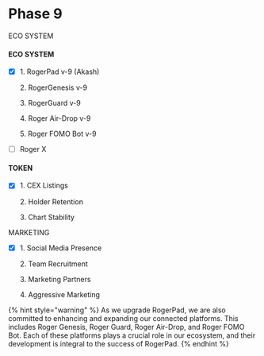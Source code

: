 # Phase 9

ECO SYSTEM



#### ECO SYSTEM

*   [x] 1\.      RogerPad v-9  (Akash)

    2\.     RogerGenesis v-9

    3\.     RogerGuard v-9

    4\.     Roger Air-Drop v-9

    5\.     Roger FOMO Bot v-9
* [ ] Roger X

#### TOKEN

*   [x] 1\.      CEX Listings

    2\.     Holder Retention

    3\.     Chart Stability

MARKETING

*   [x] 1\.      Social Media Presence

    2\.     Team Recruitment

    3\.     Marketing Partners

    4\.     Aggressive Marketing

{% hint style="warning" %}
As we upgrade RogerPad, we are also committed to enhancing and expanding our connected platforms. This includes Roger Genesis, Roger Guard, Roger Air-Drop, and Roger FOMO Bot. Each of these platforms plays a crucial role in our ecosystem, and their development is integral to the success of RogerPad.
{% endhint %}
